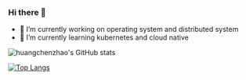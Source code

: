 ### Hi there 👋
- 🔭 I’m currently working on operating system and distributed system
- 🌱 I’m currently learning kubernetes and cloud native

![huangchenzhao's GitHub stats](https://github-readme-stats.vercel.app/api?username=huangchenzhao&show_icons=true&theme=tokyonight)

[![Top Langs](https://github-readme-stats.vercel.app/api/top-langs/?username=huangchenzhao&theme=tokyonight&layout=compact&hide=css,glsl,html,astro,shell,makefile)](https://github.com/huangchenzhao/github-readme-stats)
